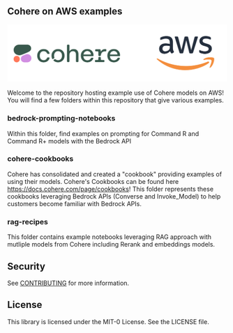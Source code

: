 ## Cohere on AWS examples

![cohereaws](cohere-cookbooks/imgs/cohereaws.png)

Welcome to the repository hosting example use of Cohere models on AWS! You will find a few folders within this repository that give various examples.

### bedrock-prompting-notebooks
Within this folder, find examples on prompting for Command R and Command R+ models with the Bedrock API


### cohere-cookbooks
Cohere has consolidated and created a "cookbook" providing examples of using their models. Cohere's Cookbooks can be found here https://docs.cohere.com/page/cookbooks! This folder represents these cookbooks leveraging Bedrock APIs (Converse and Invoke_Model) to help customers become familiar with Bedrock APIs.

### rag-recipes
This folder contains example notebooks leveraging RAG approach with mutliple models from Cohere including Rerank and embeddings models.

## Security

See [CONTRIBUTING](CONTRIBUTING.md#security-issue-notifications) for more information.

## License

This library is licensed under the MIT-0 License. See the LICENSE file.

